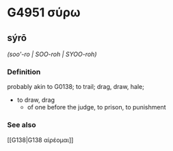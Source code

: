 # G4951 σύρω

## sýrō

_(soo'-ro | SOO-roh | SYOO-roh)_

### Definition

probably akin to G0138; to trail; drag, draw, hale; 

- to draw, drag
  - of one before the judge, to prison, to punishment

### See also

[[G138|G138 αἱρέομαι]]
